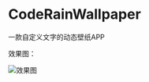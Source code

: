 # CodeRainWallpaper
一款自定义文字的动态壁纸APP

效果图：

![效果图](https://github.com/2487686673/CodeRainWallpaper/blob/master/screenshots/LiveWallpaper.gif)
